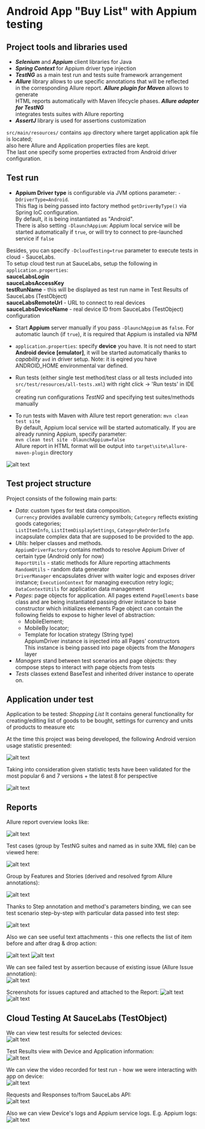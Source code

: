 # Android App "Buy List" with Appium testing 

## **Project tools and libraries used**  
- ***Selenium*** and ***Appium*** client libraries for Java
- ***Spring Context*** for Appium driver type injection  
- ***TestNG*** as a main test run and tests suite framework arrangement
- ***Allure*** library allows to use specific annotations that will be reflected  
in the corresponding Allure report. ***Allure plugin for Maven*** allows to generate  
HTML reports automatically with Maven lifecycle phases. ***Allure adapter for TestNG***  
integrates tests suites with Allure reporting
- ***AssertJ*** library is used for assertions customization  
  
`src/main/resources/` contains `app` directory where target application apk file   
is located;  
also here Allure and Application properties files are kept.    
The last one specify some properties extracted from Android driver configuration.

## **Test run**
- **Appium Driver type** is configurable via JVM options parameter: `-DdriverType=Android`.  
This flag is being passed into factory method `getDriverByType()` via Spring IoC configuration.  
By default, it is being instantiated as "Android".  
There is also setting `-DlaunchAppium`: Appium local service will be started automatically if `true`, or
will try to connect to pre-launched service if `false`  
  
Besides, you can specify `-DcloudTesting=true` parameter to execute tests in cloud - SauceLabs.  
To setup cloud test run at SauceLabs, setup the following in `application.properties`:  
**sauceLabsLogin**  
**sauceLabsAccessKey**  
**testRunName** - this will be displayed as test run name in Test Results of SauceLabs (TestObject)  
**sauceLabsRemoteUrl** - URL to connect to real devices  
**sauceLabsDeviceName** - real device ID from SauceLabs (TestObject) configuration  
  
- Start **Appium** server manually if you pass `-DlaunchAppium` as `false`. For automatic launch (if `true`), it is
required that Appium is installed via NPM
- `application.properties`: specify **device** you have. It is not need to start **Android device [emulator]**, it
will be started automatically thanks to *capability* `avd` in driver setup. Note: it is eqired you have ANDROID_HOME
environmental var defined.
- Run tests (either single test method/test class or all tests included into  
`src/test/resources/all-tests.xml`) with right click -> 'Run tests' in IDE or  
creating run configurations *TestNG* and specifying test suites/methods manually

- To run tests with Maven with Allure test report generation:
`mvn clean test site`  
By default, Appium local service will be started automatically. If you are already running Appium, specify parameter:  
`mvn clean test site -DlaunchAppium=false`  
Allure report in HTML format will be output into `target\site\allure-maven-plugin` directory

![alt text](https://raw.githubusercontent.com/tgetmanova/AndroidAppAppiumTesting/master/.github/Maven_Allure_Idea_Config.png)

## **Test project structure**
Project consists of the following main parts:
- *Data*: custom types for test data composition.   
`Currency` provides available currency symbols; `Category` reflects existing goods categories;  
`ListItemInfo`, `ListItemDisplaySettings`, `CategoryReOrderInfo` incapsulate complex data that are supposed to be provided to the app.
- *Utils*: helper classes and methods.  
`AppiumDriverFactory` contains methods to resolve Appium Driver of certain type (Android only for now)  
`ReportUtils` - static methods for Allure reporting attachments  
`RandomUtils` - random data generator  
`DriverManager` encapsulates driver with waiter logic and exposes driver instance; `ExecutionContext` for managing execution retry logic; `DataContextUtils` for application data management 
- *Pages*: page objects for application. All pages extend `PageElements` base class and are being instantiated passing driver instance to base constructor which initializes elements
Page object can contain the following fields to expose to higher level of abstraction:  
  - MobileElement;  
  - MobileBy locator;  
  - Template for location strategy (String type)  
AppiumDriver instance is injected into all Pages' constructors  
This instance is being passed into page objects from the *Managers* layer  
- *Managers* stand between test scenarios and page objects: they compose steps to interact with page objects from tests  
- *Tests* classes extend BaseTest and inherited driver instance to operate on.  

## **Application under test**  

Application to be tested: *Shopping List*
It contains general functionality for creating/editing list of goods to be bought, settings for currency and units of products to measure etc

At the time this project was being developed, the following Android version usage statistic presented:

![alt text](.github/Android_versions.PNG)

Taking into consideration given statistic tests have been validated for the most popular 6 and 7 versions + the latest 8 for perspective  

 ![alt text](https://raw.githubusercontent.com/tgetmanova/AndroidAppAppiumTesting/master/.github/Android%20Emulators.png)  

 ## **Reports**
 
 Allure report overview looks like:  
 
 ![alt text](https://raw.githubusercontent.com/tgetmanova/AndroidAppAppiumTesting/master/.github/Allure%20Report_Overview.png "Report Overview")  
 
 Test cases (group by TestNG suites and named as in suite XML file) can be viewed here:  
 
 ![alt text](https://raw.githubusercontent.com/tgetmanova/AndroidAppAppiumTesting/master/.github/Allure_Report_xUnit_Overview.png "Test cases Overview") 
 
 Group by Features and Stories (derived and resolved fgrom Allure annotations):   
 
  ![alt text](https://raw.githubusercontent.com/tgetmanova/AndroidAppAppiumTesting/master/.github/Allure%20Report_Stories.png "Features and Stories") 
  
  Thanks to Step annotation and method's parameters binding, we can see test scenario step-by-step with particular data passed into test step:  
  
 ![alt text](https://raw.githubusercontent.com/tgetmanova/AndroidAppAppiumTesting/master/.github/Allure%20Report_simple_steps_params.png "Steps and input data") 
   
 Also we can see useful text attachments - this one reflects the list of item before and after drag & drop action:  
 
![alt text](https://raw.githubusercontent.com/tgetmanova/AndroidAppAppiumTesting/master/.github/Allure%20Report_before_drag_drop.png "Before dragged and dropped") 
![alt text](https://raw.githubusercontent.com/tgetmanova/AndroidAppAppiumTesting/master/.github/Allure%20Report_after_drag_drop.png "After dragged and dropped") 
  
We can see failed test by assertion because of existing issue (Allure Issue annotation):  
![alt text](https://raw.githubusercontent.com/tgetmanova/AndroidAppAppiumTesting/master/.github/Allure%20Report_Issue_1_Overview.png "Issue with bought items order being reset after adding new item")
  
Screenshots for issues captured and attached to the Report:
![alt text](https://raw.githubusercontent.com/tgetmanova/AndroidAppAppiumTesting/master/.github/Allure%20Report_Issue_1_screenshot.png "One issue screenshot")
![alt text](https://raw.githubusercontent.com/tgetmanova/AndroidAppAppiumTesting/master/.github/Allure%20Report_Issue_2_screenshot.png "Another issue screenshot")

## Cloud Testing At SauceLabs (TestObject)  
  
  We can view test results for selected devices:  
![alt text](https://raw.githubusercontent.com/tgetmanova/AndroidAppAppiumTesting/master/.github/cloud_devices_run.png "Test run on real devices in cloud")  
  
  Test Results view with Device and Application information:  
  ![alt text](https://raw.githubusercontent.com/tgetmanova/AndroidAppAppiumTesting/master/.github/cloud_devices_app.png "Test run with app and device details")  
  
  We can view the video recorded for test run - how we were interacting with app on device:  
  ![alt text](https://raw.githubusercontent.com/tgetmanova/AndroidAppAppiumTesting/master/.github/cloud_devices_video.png "Test run video for real devices in cloud")   
    
  Requests and Responses to/from SauceLabs API:  
    ![alt text](https://raw.githubusercontent.com/tgetmanova/AndroidAppAppiumTesting/master/.github/cloud_devices_video.png "Test run details: requests performed and responses")
  
  Also we can view Device's logs and Appium service logs. E.g. Appium logs:  
  ![alt text](https://raw.githubusercontent.com/tgetmanova/AndroidAppAppiumTesting/master/.github/cloud_devices_video.png "Test run details: Appium server logs")
